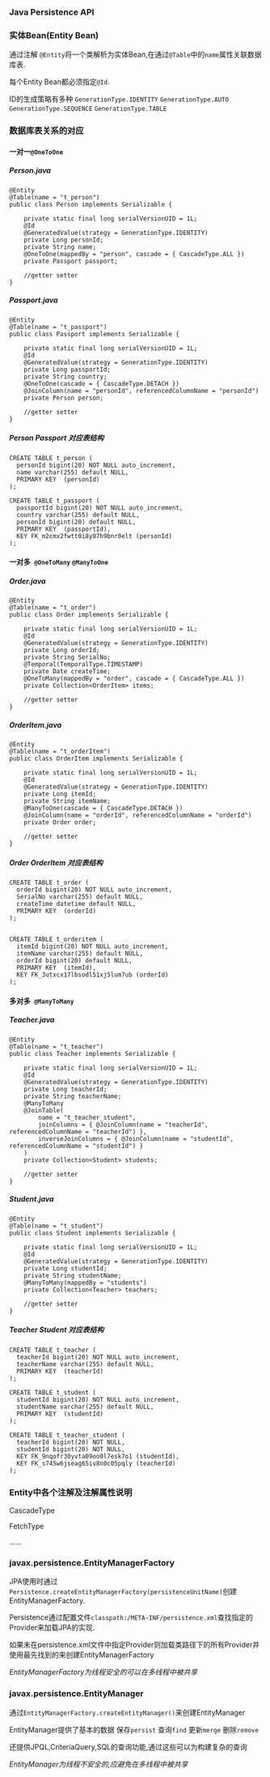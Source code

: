 ### Java Persistence API

### 实体Bean(Entity Bean) 

通过注解 `@Entity`将一个类解析为实体Bean,在通过`@Table`中的`name`属性关联数据库表.

每个Entity Bean都必须指定`@Id`.

ID的生成策略有多种 `GenerationType.IDENTITY` `GenerationType.AUTO` `GenerationType.SEQUENCE` `GenerationType.TABLE` 

### 数据库表关系的对应

#### 一对一`@OneToOne`

##### Person.java

	@Entity
	@Table(name = "t_person")
	public class Person implements Serializable {
	
		private static final long serialVersionUID = 1L;
		@Id
		@GeneratedValue(strategy = GenerationType.IDENTITY)
		private Long personId;
		private String name;
		@OneToOne(mappedBy = "person", cascade = { CascadeType.ALL })
		private Passport passport;
		
		//getter setter
	}

##### Passport.java

	@Entity
	@Table(name = "t_passport")
	public class Passport implements Serializable {
	
		private static final long serialVersionUID = 1L;
		@Id
		@GeneratedValue(strategy = GenerationType.IDENTITY)
		private Long passportId;
		private String country;
		@OneToOne(cascade = { CascadeType.DETACH })
		@JoinColumn(name = "personId", referencedColumnName = "personId")
		private Person person;
		
		//getter setter
	}

##### Person Passport 对应表结构
	
	CREATE TABLE t_person (
	  personId bigint(20) NOT NULL auto_increment,
	  name varchar(255) default NULL,
	  PRIMARY KEY  (personId)
	);
	
	CREATE TABLE t_passport (
	  passportId bigint(20) NOT NULL auto_increment,
	  country varchar(255) default NULL,
	  personId bigint(20) default NULL,
	  PRIMARY KEY  (passportId),
	  KEY FK_m2cmx2fwtt0i8y07h9bnr0elt (personId)
	);

#### 一对多` @OneToMany` `@ManyToOne`

##### Order.java

	@Entity
	@Table(name = "t_order")
	public class Order implements Serializable {
	
		private static final long serialVersionUID = 1L;
		@Id
		@GeneratedValue(strategy = GenerationType.IDENTITY)
		private Long orderId;
		private String SerialNo;
		@Temporal(TemporalType.TIMESTAMP)
		private Date createTime;
		@OneToMany(mappedBy = "order", cascade = { CascadeType.ALL })
		private Collection<OrderItem> items;
		
		//getter setter
	}
	
##### OrderItem.java

	@Entity
	@Table(name = "t_orderItem")
	public class OrderItem implements Serializable {
	
		private static final long serialVersionUID = 1L;
		@Id
		@GeneratedValue(strategy = GenerationType.IDENTITY)
		private Long itemId;
		private String itemName;
		@ManyToOne(cascade = { CascadeType.DETACH })
		@JoinColumn(name = "orderId", referencedColumnName = "orderId")
		private Order order;
		
		//getter setter
	}		
	
##### Order OrderItem 对应表结构

	CREATE TABLE t_order (
	  orderId bigint(20) NOT NULL auto_increment,
	  SerialNo varchar(255) default NULL,
	  createTime datetime default NULL,
	  PRIMARY KEY  (orderId)
	);
	
	
	CREATE TABLE t_orderitem (
	  itemId bigint(20) NOT NULL auto_increment,
	  itemName varchar(255) default NULL,
	  orderId bigint(20) default NULL,
	  PRIMARY KEY  (itemId),
	  KEY FK_3utxcx17lbsodl51xj5lum7ub (orderId)
	);	
	
#### 多对多` @ManyToMany`

##### Teacher.java

	@Entity
	@Table(name = "t_teacher")
	public class Teacher implements Serializable {
	
		private static final long serialVersionUID = 1L;
		@Id
		@GeneratedValue(strategy = GenerationType.IDENTITY)
		private Long teacherId;
		private String teacherName;
		@ManyToMany
		@JoinTable(
			name = "t_teacher_student", 
			joinColumns = { @JoinColumn(name = "teacherId", referencedColumnName = "teacherId") }, 
			inverseJoinColumns = { @JoinColumn(name = "studentId", referencedColumnName = "studentId") }
		)
		private Collection<Student> students;
	
		//getter setter
	}	

##### Student.java

	@Entity
	@Table(name = "t_student")
	public class Student implements Serializable {
	
		private static final long serialVersionUID = 1L;
		@Id
		@GeneratedValue(strategy = GenerationType.IDENTITY)
		private Long studentId;
		private String studentName;
		@ManyToMany(mappedBy = "students")
		private Collection<Teacher> teachers;
		
		//getter setter
	}
	
##### Teacher Student 对应表结构

	CREATE TABLE t_teacher (
	  teacherId bigint(20) NOT NULL auto_increment,
	  teacherName varchar(255) default NULL,
	  PRIMARY KEY  (teacherId)
	);
	
	CREATE TABLE t_student (
	  studentId bigint(20) NOT NULL auto_increment,
	  studentName varchar(255) default NULL,
	  PRIMARY KEY  (studentId)
	);
	
	CREATE TABLE t_teacher_student (
	  teacherId bigint(20) NOT NULL,
	  studentId bigint(20) NOT NULL,
	  KEY FK_9nqofr30yvta09oo0l7esk7o1 (studentId),
	  KEY FK_s745w6jseag65iv8n0c05pqly (teacherId)
	);	

### Entity中各个注解及注解属性说明

CascadeType

FetchType

......

### javax.persistence.EntityManagerFactory

JPA使用时通过`Persistence.createEntityManagerFactory(persistenceUnitName)`创建EntityManagerFactory. 

Persistence通过配置文件`classpath:/META-INF/persistence.xml`查找指定的Provider来加载JPA的实现.

如果未在persistence.xml文件中指定Provider则加载类路径下的所有Provider并使用最先找到的来创建EntityManagerFactory

<i>EntityManagerFactory为线程安全的可以在多线程中被共享</i>

### javax.persistence.EntityManager

通过`EntityManagerFactory.createEntityManager()`来创建EntityManager

EntityManager提供了基本的数据 保存`persist` 查询`find` 更新`merge` 删除`remove`

还提供JPQL,CriteriaQuery,SQL的查询功能,通过这些可以为构建复杂的查询

<i>EntityManager为线程不安全的,应避免在多线程中被共享</i>
